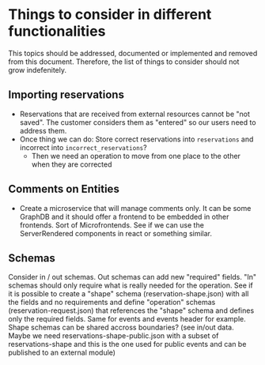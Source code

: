 # Things to consider in different functionalities

This topics should be addressed, documented or implemented and removed from this document.
Therefore, the list of things to consider should not grow indefenitely.

## Importing reservations

- Reservations that are received from external resources cannot be "not saved". The customer considers
  them as "entered" so our users need to address them.
- Once thing we can do: Store correct reservations into `reservations` and incorrect into `incorrect_reservations`?
  - Then we need an operation to move from one place to the other when they are corrected

## Comments on Entities

- Create a microservice that will manage comments only. It can be some GraphDB and it should
  offer a frontend to be embedded in other frontends. Sort of Microfrontends.
  See if we can use the ServerRendered components in react or something similar.

## Schemas

Consider in / out schemas. Out schemas can add new "required" fields.
"In" schemas should only require what is really needed for the operation.
See if it is possible to create a "shape" schema (reservation-shape.json) with all the fields and no requirements
and define "operation" schemas (reservation-request.json) that references the "shape" schema and defines only
the required fields.
Same for events and events header for example.
Shape schemas can be shared accross boundaries? (see in/out data. Maybe we need reservations-shape-public.json with a subset
of reservations-shape and this is the one used for public events and can be published to an external module)
